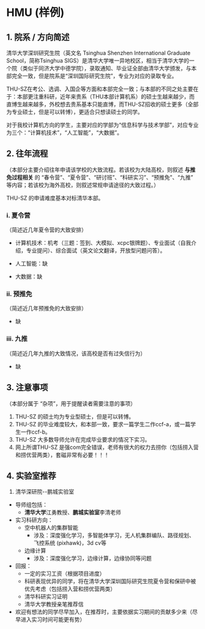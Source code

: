 # HMU (样例)

## 1. 院系 / 方向简述

清华大学深圳研究生院（英文名 Tsinghua Shenzhen International Graduate School，简称Tsinghua SIGS）是清华大学唯一异地校区，相当于清华大学的一个院（类似于同济大学中德学院），录取通知、毕业证全部由清华大学颁发，与本部完全一致，但是院系是“深圳国际研究生院”，专业为对应的录取专业。

THU-SZ在考公、选调、入国企等方面和本部完全一致；与本部的不同之处主要在于：本部更注重科研，近年来贵系（THU本部计算机系）的硕士生越来越少，而直博生越来越多，外校想去贵系基本只能直博，而THU-SZ招收的硕士更多（全部为专业硕士，但是可以转博），更适合只想读硕士的同学。

对于我校计算机方向的学生，主要对应的学部为“信息科学与技术学部”，对应专业为三个：“计算机技术”，“人工智能”，“大数据”。


## 2. 往年流程

（本部分主要介绍往年申请该学校的大致流程。若该校为大陆高校，则叙述 **与推免过程相关** 的 “春令营”、“夏令营”、“研讨班”、“科研实习”、“预推免”、“九推” 等内容；若该校为海外高校，则叙述常规申请途径的大致过程。）


THU-SZ 的申请难度基本对标清华本部。

### i. 夏令营

（简述近几年夏令营的大致安排）

- 计算机技术：机考（三题：签到、大模拟、xcpc银牌题）、专业面试（自我介绍，专业提问）、综合面试（英文论文翻译，开放型问题问答）。

- 人工智能：缺

- 大数据：缺

### ii. 预推免

（简述近几年预推免的大致安排）

- 缺

### iii. 九推

（简述近几年九推的大致情况，该高校是否有过失信行为）

- 缺

## 3. 注意事项

（本部分属于 “杂项”，用于提醒读者需要注意的事项）

1. THU-SZ 的硕士均为专业型硕士，但是可以转博。
2. THU-SZ 的毕业难度较大，和本部一致，要求一篇学生二作ccf-a，或一篇学生一作ccf-b。
3. THU-SZ 大多数导师允许在完成毕业要求的情况下实习。
4. 网上所谓THU-SZ 是强com完全错误，老师有很大的权力去捞你（包括捞入营和捞优营两类），套磁非常有必要！！！


## 4. 实验室推荐

1. 清华深研院--鹏城实验室
  - 导师组包括：
    - **清华大学**江勇教授、**鹏城实验室**李清老师
  - 实习科研方向：
    - 空中机器人的集群智能
      - 涉及：深度强化学习，多智能体学习，无人机集群编队、路径规划、飞控系统 (pixhawk)，3d cv等
    - 边缘计算
      - 涉及：深度强化学习，边缘计算，边缘协同等问题
  - 回报：
    - 一定的实习工资（根据项目进度）
    - 科研表现优异的同学，将在清华大学深圳国际研究生院夏令营和保研中被优先考虑（包括捞入营和捞优营两类）
    - 清华科研实习证明
    - 清华大学教授亲笔推荐信
  - 欢迎有想法的同学尽早加入，在推荐时，主要依据实习期间的贡献多少来（尽早进入实习时间可能更有势）